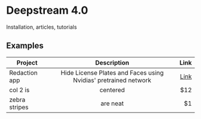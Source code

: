 # Deepstream 4.0 
Installation, articles, tutorials

## Examples

| Project        | Description           | Link  |
| ------------- |:-------------:| -----:|
| Redaction app      | Hide License Plates and Faces using Nvidias' pretrained network  | [Link](https://github.com/NVIDIA-AI-IOT/redaction_with_deepstream) |
| col 2 is      | centered      |   $12 |
| zebra stripes | are neat      |    $1 |